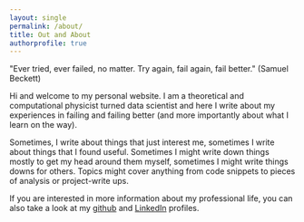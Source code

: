 ```yaml
---
layout: single
permalink: /about/
title: Out and About
authorprofile: true
---
```


"Ever tried, ever failed, no matter. Try again, fail again, fail better." (Samuel Beckett)

Hi and welcome to my personal website. I am a theoretical and computational physicist turned data scientist and here I write about my experiences in failing and failing better (and more importantly about what I learn on the way). 

Sometimes, I write about things that just interest me, sometimes I write about things that I found useful. Sometimes I might write down things mostly to get my head around them myself, sometimes I might write things downs for others. Topics might cover anything from 
code snippets to pieces of analysis or project-write ups. 

If you are interested in more information about my professional life, you can also take a look at my [github](https://github.com/walkenho) and [LinkedIn](https://www.linkedin.com/in/jessica-walkenhorst-809509a3/) profiles.
